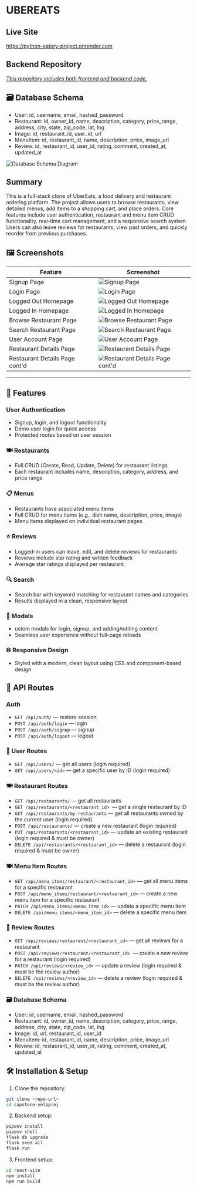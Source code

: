 # UBEREATS

## Live Site
https://python-eatery-project.onrender.com

## Backend Repository
[_This repository includes both frontend and backend code._](https://github.com/adubz510/uberEater-capstone.git)

## 🗃 Database Schema

- User: id, username, email, hashed_password
- Restaurant: id, owner_id, name, description, category, price_range, address, city, state, zip_code, lat, lng
- Image: id, restaurant_id, user_id, url
- MenuItem: id, restaurant_id, name, description, price, image_url
- Review: id, restaurant_id, user_id, rating, comment, created_at, updated_at

![Database Schema Diagram](https://res.cloudinary.com/drasm4tug/image/upload/v1747503624/Screenshot_2025-05-16_at_2.50.49_PM_t9oxpf.png)



## Summary

This is a full-stack clone of UberEats, a food delivery and restaurant ordering platform. The project allows users to browse restaurants, view detailed menus, add items to a shopping cart, and place orders. Core features include user authentication, restaurant and menu item CRUD functionality, real-time cart management, and a responsive search system. Users can also leave reviews for restaurants, view past orders, and quickly reorder from previous purchases. 

## 🖼 Screenshots

| Feature | Screenshot |
|--------|------------|
| Signup Page | ![Signup Page](https://res.cloudinary.com/drasm4tug/image/upload/v1747591274/Screenshot_2025-05-16_at_2.52.57_PM_jd8cl2.png) |
| Login Page | ![Login Page](https://res.cloudinary.com/drasm4tug/image/upload/v1747591283/Screenshot_2025-05-16_at_2.57.20_PM_pgaxb6.png) |
| Logged Out Homepage | ![Logged Out Homepage](https://res.cloudinary.com/drasm4tug/image/upload/v1747591299/Screenshot_2025-05-16_at_2.51.29_PM_e0ooyp.png) |
| Logged In Homepage | ![Logged In Homepage](https://res.cloudinary.com/drasm4tug/image/upload/v1747591292/Screenshot_2025-05-16_at_2.58.18_PM_xzhkcf.png) |
| Browse Restaurant Page | ![Browse Restaurant Page](https://res.cloudinary.com/drasm4tug/image/upload/v1747591303/Screenshot_2025-05-16_at_2.58.29_PM_xypwox.png) |
| Search Restaurant Page | ![Search Restaurant Page](https://res.cloudinary.com/drasm4tug/image/upload/v1747591312/Screenshot_2025-05-16_at_2.58.37_PM_o9vwaq.png) |
| User Account Page | ![User Account Page](https://res.cloudinary.com/drasm4tug/image/upload/v1747591321/Screenshot_2025-05-16_at_2.58.45_PM_ujog2j.png) |
| Restaurant Details Page | ![Restaurant Details Page](https://res.cloudinary.com/drasm4tug/image/upload/v1747591351/Screenshot_2025-05-16_at_2.59.10_PM_xux2j8.png) |
| Restaurant Details Page cont'd | ![Restaurant Details Page cont'd](https://res.cloudinary.com/drasm4tug/image/upload/v1747591355/Screenshot_2025-05-16_at_2.59.16_PM_jyfv8e.png) |

---



## 🔧 Features
### User Authentication
- Signup, login, and logout functionality
- Demo user login for quick access
- Protected routes based on user session

### 🍽️ Restaurants
- Full CRUD (Create, Read, Update, Delete) for restaurant listings
- Each restaurant includes name, description, category, address, and price range

### 📋 Menus
- Restaurants have associated menu items
- Full CRUD for menu items (e.g., dish name, description, price, image)
- Menu items displayed on individual restaurant pages

### ⭐ Reviews
- Logged-in users can leave, edit, and delete reviews for restaurants
- Reviews include star rating and written feedback
- Average star ratings displayed per restaurant


### 🔍 Search
- Search bar with keyword matching for restaurant names and categories
- Results displayed in a clean, responsive layout

### 📱 Modals
- ustom modals for login, signup, and adding/editing content
- Seamless user experience without full-page reloads

### 🌐 Responsive Design
- Styled with a modern, clean layout using CSS and component-based design


## 📂 API Routes

### Auth
- `GET /api/auth/` — restore session
- `POST /api/auth/login` — login
- `POST /api/auth/signup` — signup
- `POST /api/auth/logout` — logout

### 👤 User Routes
- `GET /api/users/` — get all users (login required)
- `GET /api/users/<id>` — get a specific user by ID (login required)

### 🍽️ Restaurant Routes
- `GET /api/restaurants/` — get all restaurants
- `GET /api/restaurants/<restaurant_id> `— get a single restaurant by ID
- `GET /api/restaurants/my-restaurants` — get all restaurants owned by the current user (login required)
- `POST /api/restaurants/` — create a new restaurant (login required)
- `PUT /api/restaurants/<restaurant_id>` — update an existing restaurant (login required & must be owner)
- `DELETE /api/restaurants/<restaurant_id>` — delete a restaurant (login required & must be owner)

### 🍽️ Menu Item Routes
- `GET /api/menu_items/restaurant/<restaurant_id>` — get all menu items for a specific restaurant
- `POST /api/menu_items/restaurant/<restaurant_id>` — create a new menu item for a specific restaurant
- `PATCH /api/menu_items/<menu_item_id>` — update a specific menu item
- `DELETE /api/menu_items/<menu_item_id>` — delete a specific menu item

### 📝 Review Routes
- `GET /api/reviews/restaurant/<restaurant_id>` — get all reviews for a restaurant
- `POST /api/reviews/restaurant/<restaurant_id> `— create a new review for a restaurant (login required)
- `PATCH /api/reviews/<review_id>` — update a review (login required & must be the review author)
- `DELETE /api/reviews/<review_id>` — delete a review (login required & must be the review author)

### 🗃 Database Schema
- User: id, username, email, hashed_password
- Restaurant: id, owner_id, name, description, category, price_range, address, city, state, zip_code, lat, lng
- Image: id, url, restaurant_id, user_id
- MenuItem: id, restaurant_id, name, description, price, image_url
- Review: id, restaurant_id, user_id, rating, comment, created_at, updated_at





## 🛠 Installation & Setup

1. Clone the repository:
```bash
git clone <repo-url>
cd capstone-yelpproj
```

2. Backend setup:
```bash
pipenv install
pipenv shell
flask db upgrade
flask seed all
flask run
```

3. Frontend setup:
```bash
cd react-vite
npm install
npm run build
```


